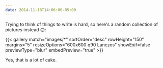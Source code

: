 ```yaml
---
date: 2014-11-18T14:06:00-05:00
---
```


Trying to think of things to write is hard, so here's a random collection of pictures instead 🙃:

{{< gallery match="images/*" sortOrder="desc" rowHeight="150" margins="5" resizeOptions="600x600 q90 Lanczos" showExif=false previewType="blur" embedPreview="true" >}}

Yes, that is a lot of cake.